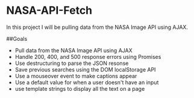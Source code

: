 # NASA-API-Fetch
In this project I will be pulling data from the NASA Image API using AJAX.

##Goals

- Pull data from the NASA Image API using AJAX
- Handle 200, 400, and 500 response errors using Promises
- Use destructuring to parse the JSON resonse
- Save previous searches using the DOM localStorage API
- Use a mouseover event to make captions appear
- Use a default value for when a user doesn't have an input
- use template strings to display all the text on a page